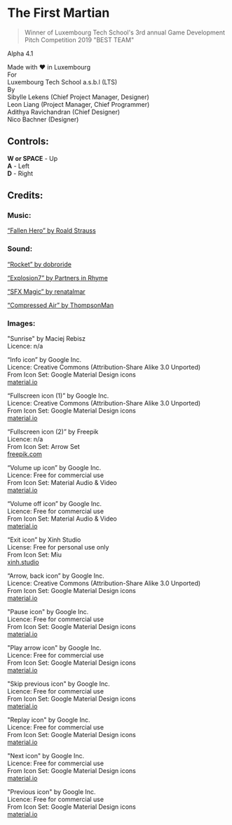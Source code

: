 # The First Martian 

>Winner of Luxembourg Tech School's 3rd annual Game Development Pitch Competition 2019 "BEST TEAM"

Alpha 4.1

Made with ❤️ in Luxembourg <br />
For <br />
Luxembourg Tech School a.s.b.l (LTS) <br />
By <br />
Sibylle Lekens (Chief Project Manager, Designer) <br />
Leon Liang (Project Manager, Chief Programmer) <br />
Adithya Ravichandran (Chief Designer) <br />
Nico Bachner (Designer)

## Controls:

**W or SPACE** - Up <br />
**A** - Left <br />
**D** - Right 

## Credits:

### Music:
[“Fallen Hero” by Roald Strauss](http://www.dewfall.dk)

### Sound: 
[“Rocket” by dobroride](http://www.soundbible.com/1498-Rocket.html)

[“Explosion7” by Partners in Rhyme](https://www.freesoundeffects.com/free-track/explosion-7-466452/) 

[“SFX Magic” by renatalmar](https://freesound.org/people/renatalmar/sounds/264981/)

[“Compressed Air” by ThompsonMan](https://freesound.org/people/ThompsonMan/sounds/237245/)

### Images:
"Sunrise" by Maciej Rebisz <br />
Licence: n/a <br />

“Info icon” by Google Inc.  <br />
Licence: Creative Commons (Attribution-Share Alike 3.0 Unported) <br />
From Icon Set: Google Material Design icons <br />
[material.io](https://material.io/)

“Fullscreen icon (1)” by Google Inc. <br />
Licence: Creative Commons (Attribution-Share Alike 3.0 Unported) <br />
From Icon Set: Google Material Design icons <br />
[material.io](https://material.io/)

“Fullscreen icon (2)” by Freepik <br />
Licence: n/a <br />
From Icon Set: Arrow Set <br />
[freepik.com](https://www.freepik.com/) 

“Volume up icon” by Google Inc. <br />
Licence: Free for commercial use <br />
From Icon Set: Material Audio & Video <br />
[material.io](https://material.io/)

“Volume off icon” by Google Inc. <br />
Licence: Free for commercial use <br />
From Icon Set: Material Audio & Video <br />
[material.io](https://material.io/)

“Exit icon” by Xinh Studio <br />
License: Free for personal use only <br />
From Icon Set: Miu <br />
[xinh.studio](https://xinh.studio/) 

“Arrow, back icon” by Google Inc. <br />
Licence: Creative Commons (Attribution-Share Alike 3.0 Unported) <br />
From Icon Set: Google Material Design icons <br />
[material.io](https://material.io/)

"Pause icon" by Google Inc. <br />
Licence: Free for commercial use <br />
From Icon Set: Google Material Design icons <br />
[material.io](https://material.io/)

"Play arrow icon" by Google Inc. <br />
Licence: Free for commercial use <br />
From Icon Set: Google Material Design icons <br />
[material.io](https://material.io/)

"Skip previous icon" by Google Inc. <br />
Licence: Free for commercial use <br />
From Icon Set: Google Material Design icons <br />
[material.io](https://material.io/)

"Replay icon" by Google Inc. <br />
Licence: Free for commercial use <br />
From Icon Set: Google Material Design icons <br />
[material.io](https://material.io/)

"Next icon" by Google Inc. <br />
Licence: Free for commercial use <br />
From Icon Set: Google Material Design icons <br />
[material.io](https://material.io/)

"Previous icon" by Google Inc. <br />
Licence: Free for commercial use <br />
From Icon Set: Google Material Design icons <br />
[material.io](https://material.io/)


